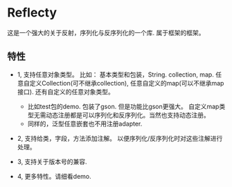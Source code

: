 # Reflecty
这是一个强大的关于反射，序列化与反序列化的一个库. 属于框架的框架。

## 特性
- 1, 支持任意对象类型。 比如： 基本类型和包装，String. collection, map. 任意自定义Collection(可不继承collection), 任意自定义的map(可以不继承map接口). 还有自定义的任意对象类型。
  - 比如test包的demo. 包装了gson. 但是功能比gson更强大。 自定义map类型无需动态注册都是可以序列化和反序列化。当然也支持动态注册。
  - 同样的，泛型任意嵌套也不用注册adapter.
- 2, 支持给类，字段，方法添加注解。 以便序列化/反序列化时对这些注解进行处理。

- 3, 支持关于版本号的兼容.

- 4, 更多特性。请细看demo.
